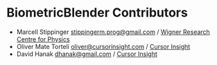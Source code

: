 # BiometricBlender Contributors

- Marcell Stippinger <stippingerm.prog@gmail.com> / [Wigner Research Centre for
  Physics][wigner]
- Oliver Mate Torteli <oliver@cursorinsight.com> / [Cursor Insight][ci]
- David Hanak <dhanak@gmail.com> / [Cursor Insight][ci]

[wigner]: https://wigner.hu
[ci]: https://cursorinsight.com
